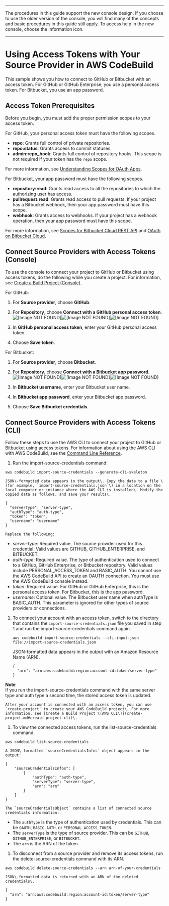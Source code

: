 --------

 The procedures in this guide support the new console design\. If you choose to use the older version of the console, you will find many of the concepts and basic procedures in this guide still apply\. To access help in the new console, choose the information icon\.

--------

# Using Access Tokens with Your Source Provider in AWS CodeBuild<a name="sample-access-tokens"></a>

 This sample shows you how to connect to GitHub or Bitbucket with an access token\. For GitHub or GitHub Enterprise, you use a personal access token\. For Bitbucket, you use an app password\. 

## Access Token Prerequisites<a name="sample-access-tokens-prerequisites"></a>

 Before you begin, you must add the proper permission scopes to your access token\. 

 For GitHub, your personal access token must have the following scopes\. 
+  **repo**: Grants full control of private repositories\. 
+  **repo:status**: Grants access to commit statuses\. 
+  **admin:repo\_hook**: Grants full control of repository hooks\. This scope is not required if your token has the `repo` scope\. 

For more information, see [Understanding Scopes for OAuth Apps](https://developer.github.com/apps/building-oauth-apps/understanding-scopes-for-oauth-apps/)\.

 For Bitbucket, your app password must have the following scopes\. 
+  **repository:read**: Grants read access to all the repositories to which the authorizing user has access\. 
+  **pullrequest:read**: Grants read access to pull requests\. If your project has a Bitbucket webhook, then your app password must have this scope\. 
+  **webhook**: Grants access to webhooks\. If your project has a webhook operation, then your app password must have this scope\. 

For more information, see [Scopes for Bitbucket Cloud REST API](https://developer.atlassian.com/cloud/bitbucket/bitbucket-cloud-rest-api-scopes/) and [OAuth on Bitbucket Cloud](https://confluence.atlassian.com/bitbucket/oauth-on-bitbucket-cloud-238027431.html)\.

## Connect Source Providers with Access Tokens \(Console\)<a name="sample-access-tokens-console"></a>

 To use the console to connect your project to GitHub or Bitbucket using access tokens, do the following while you create a project\. For information, see [Create a Build Project \(Console\)](create-project.md#create-project-console)\. 

For GitHub:

1.  For **Source provider**, choose **GitHub**\. 

1.  For **Repository**, choose **Connect with a GitHub personal access token**\.   
![\[Image NOT FOUND\]](http://docs.aws.amazon.com/codebuild/latest/userguide/images/github-access-token-console.png)![\[Image NOT FOUND\]](http://docs.aws.amazon.com/codebuild/latest/userguide/)![\[Image NOT FOUND\]](http://docs.aws.amazon.com/codebuild/latest/userguide/)

1.  In **GitHub personal access token**, enter your GitHub personal access token\. 

1.  Choose **Save token**\. 

For Bitbucket:

1.  For **Source provider**, choose **Bitbucket**\. 

1.  For **Repository**, choose **Connect with a Bitbucket app password**\.   
![\[Image NOT FOUND\]](http://docs.aws.amazon.com/codebuild/latest/userguide/images/bitbucket-access-token-console.png)![\[Image NOT FOUND\]](http://docs.aws.amazon.com/codebuild/latest/userguide/)![\[Image NOT FOUND\]](http://docs.aws.amazon.com/codebuild/latest/userguide/)

1.  In **Bitbucket username**, enter your Bitbucket user name\. 

1.  In **Bitbucket app password**, enter your Bitbucket app password\. 

1.  Choose **Save Bitbucket credentials**\. 

## Connect Source Providers with Access Tokens \(CLI\)<a name="sample-access-tokens-cli"></a>

Follow these steps to use the AWS CLI to connect your project to GitHub or Bitbucket using access tokens\. For information about using the AWS CLI with AWS CodeBuild, see the [Command Line Reference](cmd-ref.md)\. 

1.  Run the import\-source\-credentials command: 

   ```
   aws codebuild import-source-credentials --generate-cli-skeleton
   ```

    JSON\-formatted data appears in the output\. Copy the data to a file \(for example, `import-source-credentials.json`\) in a location on the local computer or instance where the AWS CLI is installed\. Modify the copied data as follows, and save your results\. 

   ```
   {
     "serverType": "server-type",
     "authType": "auth-type",
     "token": "token",
     "username": "username"
   }
   ```

    Replace the following: 
   +  *server\-type*: Required value\. The source provider used for this credential\. Valid values are GITHUB, GITHUB\_ENTERPRISE, and BITBUCKET\. 
   +  *auth\-type*: Required value\. The type of authentication used to connect to a GitHub, GitHub Enterprise, or Bitbucket repository\. Valid values include PERSONAL\_ACCESS\_TOKEN and BASIC\_AUTH\. You cannot use the AWS CodeBuild API to create an OAUTH connection\. You must use the AWS CodeBuild console instead\. 
   +  *token*: Required value\. For GitHub or GitHub Enterprise, this is the personal access token\. For Bitbucket, this is the app password\. 
   +  *username*: Optional value\. The Bitbucket user name when authType is BASIC\_AUTH\. This parameter is ignored for other types of source providers or connections\. 

1. To connect your account with an access token, switch to the directory that contains the `import-source-credentials.json` file you saved in step 1 and run the import\-source\-credentials command again\. 

   ```
   aws codebuild import-source-credentials --cli-input-json file://import-source-credentials.json
   ```

    JSON\-formatted data appears in the output with an Amazon Resource Name \(ARN\)\. 

   ```
   {
     "arn": "arn:aws:codebuild:region:account-id:token/server-type"
   }
   ```
**Note**  
 If you run the import\-source\-credentials command with the same server type and auth type a second time, the stored access token is updated\. 

    After your account is connected with an access token, you can use `create-project` to create your AWS CodeBuild project\. For more information, see [Create a Build Project \(AWS CLI\)](create-project.md#create-project-cli)\. 

1.  To view the connected access tokens, run the list\-source\-credentials command\. 

   ```
   aws codebuild list-source-credentials
   ```

    A JSON\-formatted `sourceCredentialsInfos` object appears in the output: 

   ```
   {
       "sourceCredentialsInfos": [
           {
               "authType": "auth-type",
               "serverType": "server-type", 
               "arn": "arn"
           }
       ]
   }
   ```

    The `sourceCredentialsObject` contains a list of connected source credentials information: 
   +  The `authType` is the type of authentication used by credentials\. This can be `OAUTH`, `BASIC_AUTH`, or `PERSONAL_ACCESS_TOKEN`\. 
   +  The `serverType` is the type of source provider\. This can be `GITHUB`, `GITHUB_ENTERPRISE`, or `BITBUCKET`\. 
   +  The `arn` is the ARN of the token\. 

1.  To disconnect from a source provider and remove its access tokens, run the delete\-source\-credentials command with its ARN\. 

   ```
   aws codebuild delete-source-credentials --arn arn-of-your-credentials
   ```

    JSON\-formatted data is returned with an ARN of the deleted credentials\. 

   ```
   {
     "arn": "arn:aws:codebuild:region:account-id:token/server-type"
   }
   ```
